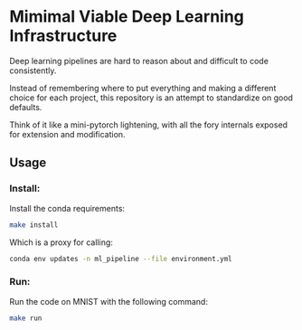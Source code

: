 # Mimimal Viable Deep Learning Infrastructure

Deep learning pipelines are hard to reason about and difficult to code consistently.

Instead of remembering where to put everything and making a different choice for each project, this repository is an attempt to standardize on good defaults.

Think of it like a mini-pytorch lightening, with all the fory internals exposed for extension and modification.


## Usage

### Install:

Install the conda requirements:

```bash
make install
```

Which is a proxy for calling:

```bash
conda env updates -n ml_pipeline --file environment.yml
```

### Run:

Run the code on MNIST with the following command:

```bash
make run
```

